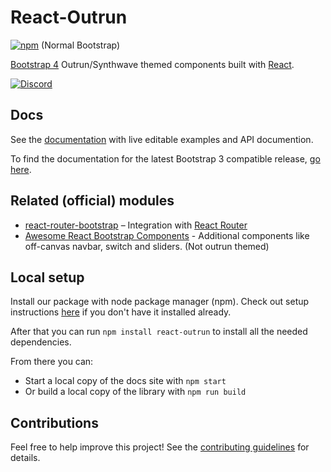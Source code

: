 # React-Outrun

[![npm][npm-badge]][npm] (Normal Bootstrap)

[Bootstrap 4][bootstrap] Outrun/Synthwave themed components built with [React][react].

[![Discord][discord-badge]][discord]

## Docs

See the [documentation][documentation] with live editable examples and API documention.

To find the documentation for the latest Bootstrap 3 compatible release, [go here](https://5c507d49471426000887a6a7--react-bootstrap.netlify.com/).

## Related (official) modules

- [react-router-bootstrap][react-router-bootstrap] – Integration with [React Router][react-router]
- [Awesome React Bootstrap Components][awesome-react-bootstrap-components] - Additional components like off-canvas navbar, switch and sliders. (Not outrun themed)

## Local setup

Install our package with node package manager (npm).
Check out setup instructions [here](https://www.npmjs.com/get-npm) if you don't have it installed already.

After that you can run `npm install react-outrun` to install all the needed dependencies.

From there you can:

- Start a local copy of the docs site with `npm start`
- Or build a local copy of the library with `npm run build`

## Contributions

Feel free to help improve this project! See the [contributing guidelines][contributing] for details.

[bootstrap]: https://getbootstrap.com/
[react]: https://reactjs.org/
[documentation]: https://react-bootstrap.github.io/
[contributing]: CONTRIBUTING.md
[npm-badge]: https://badge.fury.io/js/react-bootstrap.svg
[npm]: http://badge.fury.io/js/react-bootstrap
[react-router-bootstrap]: https://github.com/react-bootstrap/react-router-bootstrap
[react-router]: https://github.com/reactjs/react-router
[react-bootstrap-extended]: https://github.com/rbalicki2/react-bootstrap-extended
[awesome-react-bootstrap-components]: https://github.com/Hermanya/awesome-react-bootstrap-components
[discord-badge]: https://img.shields.io/badge/Discord-Join%20chat%20%E2%86%92-738bd7.svg
[discord]: https://discord.gg/Yx73aX
